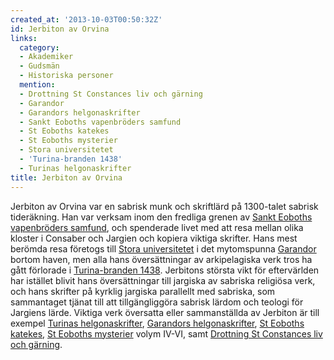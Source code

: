 ```yaml
---
created_at: '2013-10-03T00:50:32Z'
id: Jerbiton av Orvina
links:
  category:
  - Akademiker
  - Gudsmän
  - Historiska personer
  mention:
  - Drottning St Constances liv och gärning
  - Garandor
  - Garandors helgonaskrifter
  - Sankt Eoboths vapenbröders samfund
  - St Eoboths katekes
  - St Eoboths mysterier
  - Stora universitetet
  - 'Turina-branden 1438'
  - Turinas helgonaskrifter
title: Jerbiton av Orvina
---
```


Jerbiton av Orvina var en sabrisk munk och skriftlärd på 1300-talet sabrisk tideräkning. Han var
verksam inom den fredliga grenen av [Sankt Eoboths vapenbröders samfund], och spenderade livet med
att resa mellan olika kloster i Consaber och Jargien och kopiera viktiga skrifter. Hans mest berömda
resa företogs till [Stora universitetet] i det mytomspunna [Garandor] bortom haven, men alla hans
översättningar av arkipelagiska verk tros ha gått förlorade i [Turina-branden 1438]. Jerbitons
största vikt för eftervärlden har istället blivit hans översättningar till jargiska av sabriska
religiösa verk, och hans skrifter på kyrklig jargiska parallellt med sabriska, som sammantaget
tjänat till att tillgängliggöra sabrisk lärdom och teologi för Jargiens lärde. Viktiga verk
översatta eller sammanställda av Jerbiton är till exempel [Turinas helgonaskrifter], [Garandors
helgonaskrifter], [St Eoboths katekes], [St Eoboths mysterier] volym IV-VI, samt [Drottning St
Constances liv och gärning].

  [Sankt Eoboths vapenbröders samfund]: Sankt_Eoboths_vapenbröders_samfund
  [Stora universitetet]: Stora_universitetet
  [Garandor]: Garandor
  [Turina-branden 1438]: Turina-branden_1438
  [Turinas helgonaskrifter]: Turinas_helgonaskrifter
  [Garandors helgonaskrifter]: Garandors_helgonaskrifter
  [St Eoboths katekes]: St_Eoboths_katekes
  [St Eoboths mysterier]: St_Eoboths_mysterier
  [Drottning St Constances liv och gärning]: Drottning_St_Constances_liv_och_gärning
